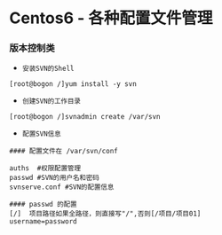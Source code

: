 # Centos6 - 各种配置文件管理

### 版本控制类

* `安装SVN的Shell`
```Shell
[root@bogon /]yum install -y svn
```

* `创建SVN的工作目录`
```Shell
[root@bogon /]svnadmin create /var/svn
```

* `配置SVN信息`
```Shell
#### 配置文件在 /var/svn/conf

auths  #权限配置管理
passwd #SVN的用户名和密码
svnserve.conf #SVN的配置信息

#### passwd 的配置
[/]	 项目路径如果全路径，则直接写"/",否则[/项目/项目01]
username=password



```
